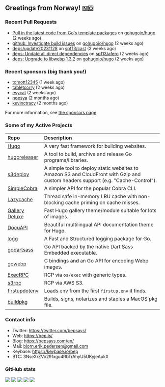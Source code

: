 ## Greetings from Norway! 🇳🇴

### Recent Pull Requests

- [Pull in the latest code from Go&#39;s template packages](https://github.com/gohugoio/hugo/pull/11771) on [gohugoio/hugo](https://github.com/gohugoio/hugo) (2 weeks ago)
- [github: Investigate build issues](https://github.com/gohugoio/hugo/pull/11769) on [gohugoio/hugo](https://github.com/gohugoio/hugo) (2 weeks ago)
- [deps/update20231128](https://github.com/spf13/cast/pull/205) on [spf13/cast](https://github.com/spf13/cast) (2 weeks ago)
- [deps: Update all direct dependencies](https://github.com/spf13/afero/pull/410) on [spf13/afero](https://github.com/spf13/afero) (2 weeks ago)
- [deps: Upgrade to libwebp 1.3.2](https://github.com/gohugoio/hugo/pull/11750) on [gohugoio/hugo](https://github.com/gohugoio/hugo) (2 weeks ago)

### Recent sponsors (big thank you!)

- [tomott12345](https://github.com/tomott12345) (1 week ago)
- [tabletcorry](https://github.com/tabletcorry) (2 weeks ago)
- [esycat](https://github.com/esycat) (2 weeks ago)
- [noesya](https://github.com/noesya) (2 months ago)
- [kevinctracy](https://github.com/kevinctracy) (2 months ago)

For more information, see [the sponsors page](https://github.com/sponsors/bep/).

### Some of my Active Projects

| Repo  | Description |
| :---------------------------------------- | :------------------------------------------- |
| [Hugo](https://github.com/gohugoio/hugo)|A very fast framework for building websites. |
| [hugoreleaser](https://github.com/gohugoio/hugoreleaser)| A tool to build, archive and release Go programs/libraries.  |
| [s3deploy](https://github.com/bep/s3deploy)| A simple tool to deploy static websites to Amazon S3 and CloudFront with Gzip and custom headers support (e.g. "Cache-Control").|
| [SimpleCobra](https://github.com/bep/simplecobra)|A simpler API for the popular Cobra CLI.|
| [Lazycache](https://github.com/bep/lazycache)| Thread safe in-memory LRU cache with non-blocking cache priming on cache misses.  |
| [Gallery Deluxe](https://github.com/bep/gallerydeluxe)|Fast Hugo gallery theme/module suitable for lots of images.  |
| [DocuAPI](https://github.com/bep/docuapi)| Beautiful multilingual API documentation theme for Hugo.  |
| [logg](https://github.com/bep/logg)| A Fast and Structured logging package for Go.  |
| [godartsass](https://github.com/bep/godartsass)| Go API backed by the native Dart Sass Embedded executable. |
| [gowebp](https://github.com/bep/gowebp)|C bindings and an Go API for encoding Webp images. |
| [ExecRPC](https://github.com/bep/execrpc)|RCP via `os/exec` with generic types.  |
| [s3rpc](https://github.com/bep/s3rpc)|RCP via AWS S3.|
| [firstupdotenv](https://github.com/bep/firstupdotenv)|Loads env from the first `firstup.env` it finds. |
| [buildpkg](https://github.com/bep/buildpkg)| Builds, signs, notarizes and staples a MacOS pkg file. |

### Contact info
- Twitter: https://twitter.com/bepsays/
- Web: https://bep.is/
- Blog: https://bepsays.com/en/
- Mail: bjorn.erik.pedersen@gmail.com
- Keybase: https://keybase.io/bep
- BTC: 3NseXrZVx29fxgu4RbTrAhyU5UKyjeAukX


### GitHub stats

![](https://github-profile-summary-cards.vercel.app/api/cards/profile-details?username=bep&theme=github)
![](https://github-profile-summary-cards.vercel.app/api/cards/repos-per-language?username=bep&theme=github)
![](https://github-profile-summary-cards.vercel.app/api/cards/most-commit-language?username=bep&theme=github)
![](https://github-profile-summary-cards.vercel.app/api/cards/stats?username=bep&theme=github)
![](https://github-profile-summary-cards.vercel.app/api/cards/productive-time?username=bep&theme=github)
